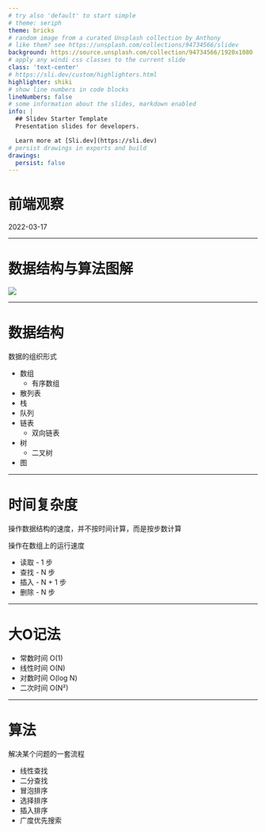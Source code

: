 ```yaml
---
# try also 'default' to start simple
# theme: seriph
theme: bricks
# random image from a curated Unsplash collection by Anthony
# like them? see https://unsplash.com/collections/94734566/slidev
background: https://source.unsplash.com/collection/94734566/1920x1080
# apply any windi css classes to the current slide
class: 'text-center'
# https://sli.dev/custom/highlighters.html
highlighter: shiki
# show line numbers in code blocks
lineNumbers: false
# some information about the slides, markdown enabled
info: |
  ## Slidev Starter Template
  Presentation slides for developers.

  Learn more at [Sli.dev](https://sli.dev)
# persist drawings in exports and build
drawings:
  persist: false
---
```


# 前端观察

2022-03-17

---

# 数据结构与算法图解

<img src="/images/p1.jpg" class="h-100 rounded shadow" />

---

# 数据结构

数据的组织形式

- 数组
  - 有序数组
- 散列表
- 栈
- 队列
- 链表
  - 双向链表
- 树
  - 二叉树
- 图

---

# 时间复杂度

操作数据结构的速度，并不按时间计算，而是按步数计算

操作在数组上的运行速度

- 读取 - 1 步
- 查找 - N 步
- 插入 - N + 1 步
- 删除 - N 步

---

# 大O记法


- 常数时间 O(1)
- 线性时间 O(N)
- 对数时间 O(log N)
- 二次时间 O(N²)

---

# 算法

解决某个问题的一套流程

- 线性查找
- 二分查找
- 冒泡排序
- 选择排序
- 插入排序
- 广度优先搜索